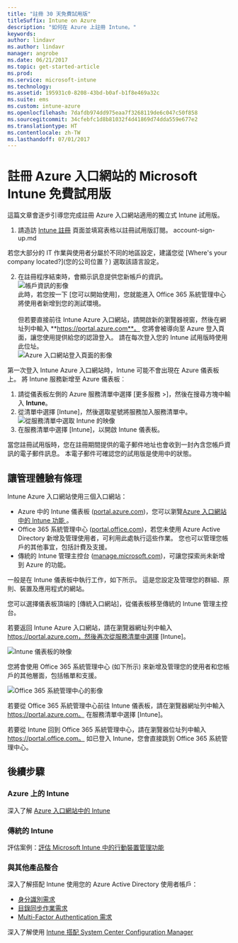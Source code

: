 ```yaml
---
title: "註冊 30 天免費試用版"
titleSuffix: Intune on Azure
description: "如何在 Azure 上註冊 Intune。"
keywords: 
author: lindavr
ms.author: lindavr
manager: angrobe
ms.date: 06/21/2017
ms.topic: get-started-article
ms.prod: 
ms.service: microsoft-intune
ms.technology: 
ms.assetid: 195931c0-8208-43bd-b0af-b1f8e469a32c
ms.suite: ems
ms.custom: intune-azure
ms.openlocfilehash: 7dafdb974dd975eaa7f3268119de6c047c50f858
ms.sourcegitcommit: 34cfebfc1d8b81032f4d41869d74dda559e677e2
ms.translationtype: HT
ms.contentlocale: zh-TW
ms.lasthandoff: 07/01/2017
---
```

# <a name="sign-up-for-a-microsoft-intune-free-trial-for-the-azure-portal"></a>註冊 Azure 入口網站的 Microsoft Intune 免費試用版


這篇文章會逐步引導您完成註冊 Azure 入口網站適用的獨立式 Intune 試用版。

1. 請造訪 [Intune 註冊](https://portal.office.com/Signup/Signup.aspx?OfferId=40BE278A-DFD1-470a-9EF7-9F2596EA7FF9&dl=INTUNE_A&ali=1#0%20) 頁面並填寫表格以註冊試用版訂閱。
account-sign-up.md

  若您大部分的 IT 作業與使用者分屬於不同的地區設定，建議您從 [Where's your company located?]\(您的公司位置？) 選取該語言設定。

2. 在註冊程序結束時，會顯示訊息提供您新帳戶的資訊。 <br/> ![帳戶資訊的影像](./media/2-end-of-sign-up-process.png) <br/>此時，若您按一下 [您可以開始使用]，您就能進入 Office 365 系統管理中心將使用者新增到您的測試環境。 <br/><br/>但若要直接前往 Intune Azure 入口網站，請開啟新的瀏覽器視窗，然後在網址列中輸入 **https://portal.azure.com**。 您將會被導向至 Azure 登入頁面，讓您使用提供給您的認證登入。 請在每次登入您的 Intune 試用版時使用此位址。 <br/> ![Azure 入口網站登入頁面的影像](./media/azure-portal-signin.png)

第一次登入 Intune Azure 入口網站時，Intune 可能不會出現在 Azure 儀表板上。 將 Intune 服務新增至 Azure 儀表板︰
1. 請從儀表板左側的 Azure 服務清單中選擇 [更多服務 >]，然後在搜尋方塊中輸入 **Intune**。
2. 從清單中選擇 [Intune]，然後選取星號將服務加入服務清單中。<br/> ![從服務清單中選取 Intune 的映像](./media/azure-add-intune1.png)
3. 在服務清單中選擇 [Intune]，以開啟 Intune 儀表板。

當您註冊試用版時，您在註冊期間提供的電子郵件地址也會收到一封內含您帳戶資訊的電子郵件訊息。 本電子郵件可確認您的試用版是使用中的狀態。



## <a name="keeping-the-admin-experiences-straight"></a>讓管理體驗有條理


Intune Azure 入口網站使用三個入口網站：
- Azure 中的 Intune 儀表板 ([portal.azure.com](https://portal.azure.com))，您可以瀏覽[Azure 入口網站中的 Intune 功能 ](what-is-intune.md)。
- Office 365 系統管理中心 ([portal.office.com](https://portal.office.com))，若您未使用 Azure Active Directory 新增及管理使用者，可利用此處執行這些作業。 您也可以管理您帳戶的其他事宜，包括計費及支援。
- 傳統的 Intune 管理主控台 ([manage.microsoft.com](https://manage.microsoft.com))，可讓您探索尚未新增到 Azure 的功能。

一般是在 Intune 儀表板中執行工作，如下所示。 這是您設定及管理您的群組、原則、裝置及應用程式的網站。

您可以選擇儀表板頂端的 [傳統入口網站]，從儀表板移至傳統的 Intune 管理主控台。

若要返回 Intune Azure 入口網站，請在瀏覽器網址列中輸入 https://portal.azure.com，然後再次從服務清單中選擇 [Intune]。

 ![Intune 儀表板的映像](./media/intune-azure-dashboard.png)


您將會使用 Office 365 系統管理中心 (如下所示) 來新增及管理您的使用者和您帳戶的其他層面，包括帳單和支援。

![Office 365 系統管理中心的影像](./media/office-admin-center.png)

若要從 Office 365 系統管理中心前往 Intune 儀表板，請在瀏覽器網址列中輸入 https://portal.azure.com。 在服務清單中選擇 [Intune]。

若要從 Intune 回到 Office 365 系統管理中心，請在瀏覽器位址列中輸入 https://portal.office.com。 如已登入 Intune，您會直接跳到 Office 365 系統管理中心。

## <a name="next-steps"></a>後續步驟

### <a name="intune-on-azure"></a>Azure 上的 Intune
深入了解 [Azure 入口網站中的 Intune](what-is-intune.md)
### <a name="classic-intune"></a>傳統的 Intune
評估案例：[評估 Microsoft Intune 中的行動裝置管理功能](https://docs.microsoft.com/intune-classic/understand-explore/mobile-device-management-trial-guide-microsoft-intune)

### <a name="integration-with-other-products"></a>與其他產品整合
深入了解搭配 Intune 使用您的 Azure Active Directory 使用者帳戶：
- [身分識別需求](https://docs.microsoft.com/active-directory/active-directory-hybrid-identity-design-considerations-overview#design-considerations-overview)
- [目錄同步作業需求](https://docs.microsoft.com/active-directory/active-directory-hybrid-identity-design-considerations-directory-sync-requirements)
- [Multi-Factor Authentication 需求](https://docs.microsoft.com/active-directory/active-directory-hybrid-identity-design-considerations-multifactor-auth-requirements)

深入了解使用 [Intune 搭配 System Center Configuration Manager](https://docs.microsoft.com/sccm/mdm/understand/hybrid-mobile-device-management)
